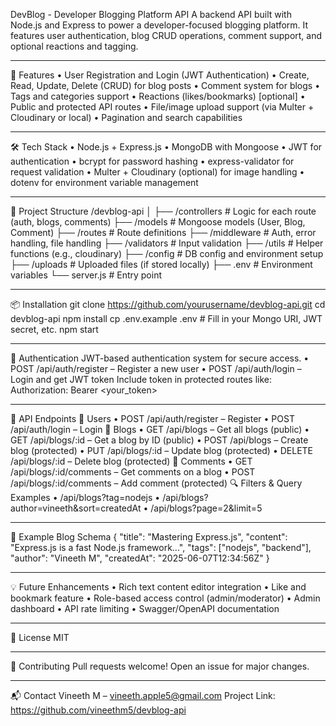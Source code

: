 DevBlog - Developer Blogging Platform API
A backend API built with Node.js and Express to power a developer-focused blogging platform. It features user authentication, blog CRUD operations, comment support, and optional reactions and tagging.
________________________________________
🔧 Features
•	User Registration and Login (JWT Authentication)
•	Create, Read, Update, Delete (CRUD) for blog posts
•	Comment system for blogs
•	Tags and categories support
•	Reactions (likes/bookmarks) [optional]
•	Public and protected API routes
•	File/image upload support (via Multer + Cloudinary or local)
•	Pagination and search capabilities
________________________________________
🛠️ Tech Stack
•	Node.js + Express.js
•	MongoDB with Mongoose
•	JWT for authentication
•	bcrypt for password hashing
•	express-validator for request validation
•	Multer + Cloudinary (optional) for image handling
•	dotenv for environment variable management
________________________________________
📁 Project Structure
/devblog-api
│
├── /controllers     # Logic for each route (auth, blogs, comments)
├── /models          # Mongoose models (User, Blog, Comment)
├── /routes          # Route definitions
├── /middleware      # Auth, error handling, file handling
├── /validators      # Input validation
├── /utils           # Helper functions (e.g., cloudinary)
├── /config          # DB config and environment setup
├── /uploads         # Uploaded files (if stored locally)
├── .env             # Environment variables
└── server.js        # Entry point
________________________________________
📦 Installation
git clone https://github.com/yourusername/devblog-api.git
cd devblog-api
npm install
cp .env.example .env  # Fill in your Mongo URI, JWT secret, etc.
npm start
________________________________________
🔐 Authentication
JWT-based authentication system for secure access.
•	POST /api/auth/register – Register a new user
•	POST /api/auth/login – Login and get JWT token
Include token in protected routes like:
Authorization: Bearer <your_token>
________________________________________
📘 API Endpoints
👤 Users
•	POST /api/auth/register – Register
•	POST /api/auth/login – Login
📝 Blogs
•	GET /api/blogs – Get all blogs (public)
•	GET /api/blogs/:id – Get a blog by ID (public)
•	POST /api/blogs – Create blog (protected)
•	PUT /api/blogs/:id – Update blog (protected)
•	DELETE /api/blogs/:id – Delete blog (protected)
💬 Comments
•	GET /api/blogs/:id/comments – Get comments on a blog
•	POST /api/blogs/:id/comments – Add comment (protected)
🔍 Filters & Query Examples
•	/api/blogs?tag=nodejs
•	/api/blogs?author=vineeth&sort=createdAt
•	/api/blogs?page=2&limit=5
________________________________________
🧪 Example Blog Schema
{
  "title": "Mastering Express.js",
  "content": "Express.js is a fast Node.js framework...",
  "tags": ["nodejs", "backend"],
  "author": "Vineeth M",
  "createdAt": "2025-06-07T12:34:56Z"
}
________________________________________
💡 Future Enhancements
•	Rich text content editor integration
•	Like and bookmark feature
•	Role-based access control (admin/moderator)
•	Admin dashboard
•	API rate limiting
•	Swagger/OpenAPI documentation
________________________________________
📄 License
MIT
________________________________________
🙌 Contributing
Pull requests welcome! Open an issue for major changes.
________________________________________
📬 Contact
Vineeth M – vineeth.apple5@gmail.com
Project Link: https://github.com/vineethm5/devblog-api

